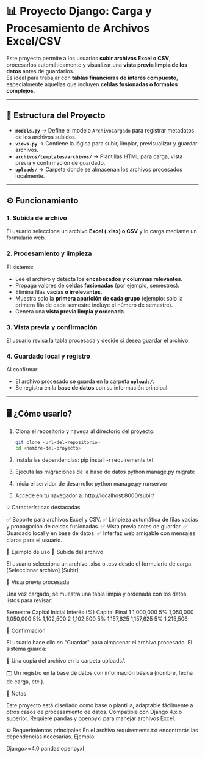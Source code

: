 # 📊 Proyecto Django: Carga y Procesamiento de Archivos Excel/CSV

Este proyecto permite a los usuarios **subir archivos Excel o CSV**, procesarlos automáticamente y visualizar una **vista previa limpia de los datos** antes de guardarlos.  
Es ideal para trabajar con **tablas financieras de interés compuesto**, especialmente aquellas que incluyen **celdas fusionadas o formatos complejos**.

---

## 🚀 Estructura del Proyecto

- **`models.py`** → Define el modelo `ArchivoCargado` para registrar metadatos de los archivos subidos.  
- **`views.py`** → Contiene la lógica para subir, limpiar, previsualizar y guardar archivos.  
- **`archivos/templates/archivos/`** → Plantillas HTML para carga, vista previa y confirmación de guardado.  
- **`uploads/`** → Carpeta donde se almacenan los archivos procesados localmente.  

---

## ⚙️ Funcionamiento

### 1. Subida de archivo
El usuario selecciona un archivo **Excel (.xlsx) o CSV** y lo carga mediante un formulario web.

### 2. Procesamiento y limpieza
El sistema:
- Lee el archivo y detecta los **encabezados y columnas relevantes**.  
- Propaga valores de **celdas fusionadas** (por ejemplo, semestres).  
- Elimina filas **vacías o irrelevantes**.  
- Muestra solo la **primera aparición de cada grupo** (ejemplo: solo la primera fila de cada semestre incluye el número de semestre).  
- Genera una **vista previa limpia y ordenada**.  

### 3. Vista previa y confirmación
El usuario revisa la tabla procesada y decide si desea guardar el archivo.

### 4. Guardado local y registro
Al confirmar:
- El archivo procesado se guarda en la carpeta **`uploads/`**.  
- Se registra en la **base de datos** con su información principal.  

---

## 🖥️ ¿Cómo usarlo?

1. Clona el repositorio y navega al directorio del proyecto:  
   ```bash
   git clone <url-del-repositorio>
   cd <nombre-del-proyecto>

2. Instala las dependencias:
   	pip install -r requirements.txt
   
3. Ejecuta las migraciones de la base de datos
	python manage.py migrate

3. Inicia el servidor de desarrollo:
	python manage.py runserver

4. Accede en tu navegador a:
	http://localhost:8000/subir/




💡 Características destacadas

✅ Soporte para archivos Excel y CSV.
✅ Limpieza automática de filas vacías y propagación de celdas fusionadas.
✅ Vista previa antes de guardar.
✅ Guardado local y en base de datos.
✅ Interfaz web amigable con mensajes claros para el usuario.


📂 Ejemplo de uso
🔹 Subida del archivo

El usuario selecciona un archivo .xlsx o .csv desde el formulario de carga:
[Seleccionar archivo]  [Subir]



🔹 Vista previa procesada

Una vez cargado, se muestra una tabla limpia y ordenada con los datos listos para revisar:

Semestre	Capital Inicial	Interés 		(%)	Capital Final
1			1,000,000						5%	1,050,000
			1,050,000						5%	1,102,500
2			1,102,500						5%	1,157,625
			1,157,625						5%	1,215,506


🔹 Confirmación

El usuario hace clic en "Guardar" para almacenar el archivo procesado.
El sistema guarda:

📁 Una copia del archivo en la carpeta uploads/.

🗂️ Un registro en la base de datos con información básica (nombre, fecha de carga, etc.).



📌 Notas

Este proyecto está diseñado como base o plantilla, adaptable fácilmente a otros casos de procesamiento de datos.
Compatible con Django 4.x o superior.
Requiere pandas y openpyxl para manejar archivos Excel.


⚙️ Requerimientos principales
En el archivo requirements.txt encontrarás las dependencias necesarias. Ejemplo:

Django>=4.0
pandas
openpyxl
